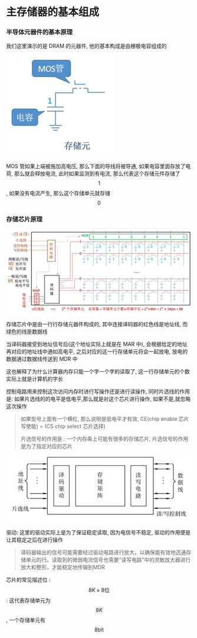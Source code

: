 # 主存储器的基本组成

### 半导体元器件的基本原理

我们这里演示的是 DRAM 的元器件, 他的基本构成是由栅极电容组成的

![](./img/Snipaste_2025-06-18_16-29-49.png)

MOS 管如果上端被施加高电压, 那么下面的导线将被导通, 如果电容里面存放了电荷, 那么就会释放电流, 此时如果监测到有电流, 那么代表这个存储元件存储了 $$1$$ , 如果没有电流产生, 那么这个存储单元就存储 $$0$$

### 存储芯片原理

![](./img/Snipaste_2025-06-18_16-37-27.png)

存储芯片中是由一行行存储元器件构成的, 其中连接译码器的红色线是地址线, 而绿色的线是数据线

当译码器接受到地址信号后(这个地址实际上就是在 MAR 中), 会根据给定的地址再对应的地址线中通如高电平, 之后对应的这一行存储单元将会一起放电, 放电的数据通过数据线传送到 MDR 中

这也解释了为什么计算器内存只能一个字一个字的读取了, 这一行存储单元的个数实际上就是计算机的字长

控制电路用来控制这次访问内存时进行写操作还是进行读操作, 同时片选线的作用是: 如果片选线的的电平是低电平,那么就是对这个芯片进行操作, 如果不是,就忽略这次操作
> 如果型号上面有一个横杠, 那么说明是低电平才有效, CE(chip enable 芯片写使能) = (CS chip select 芯片选择)
> 
> 片选信号的作用是 : 一个内存条上可能有很多的存储芯片, 片选信号的作用是为了指定对应的芯片

![](./img/Snipaste_2025-06-18_16-42-22.png)

驱动: 这里的驱动实际上是为了保证稳定读取, 因为电信号不稳定, 驱动的作用便是让其稳定之后在进行操作
> 译码器输出的信号可能需要经过驱动电路进行放大，以确保能有效地选通存储单元的行。读取到的微弱电流信号也需要“读写电路”中的灵敏放大器进行放大和整形，才能稳定地传输到MDR

芯片的常见描述位 : $$8K \times 8 \text{位}$$ : 这代表存储单元为 $$8K$$ , 一个存储单元有 $$8 \text{bit}$$


